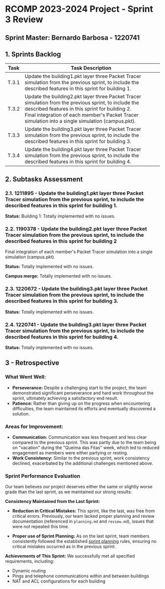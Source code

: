 # RCOMP 2023-2024 Project - Sprint 3 Review

## Sprint Master: Bernardo Barbosa - 1220741

## 1. Sprints Backlog

| Task  | Task Description                                                                                                                                                                                                                                                |
|-------|-----------------------------------------------------------------------------------------------------------------------------------------------------------------------------------------------------------------------------------------------------------------|
| T.3.1 | Update the building1.pkt layer three Packet Tracer simulation from the previous sprint, to include the described features in this sprint for building 1.                                                                                                        |
| T.3.2 | Update the building2.pkt layer three Packet Tracer simulation from the previous sprint, to include the described features in this sprint for building 2.<br/>Final integration of each member's Packet Tracer simulation into a single simulation (campus.pkt). |
| T.3.3 | Update the building3.pkt layer three Packet Tracer simulation from the previous sprint, to include the described features in this sprint for building 3.                                                                                                        |
| T.3.4 | Update the building4.pkt layer three Packet Tracer simulation from the previous sprint, to include the described features in this sprint for building 4.                                                                                                        |


## 2. Subtasks Assessment

### 2.1. 1211895 - Update the building1.pkt layer three Packet Tracer simulation from the previous sprint, to include the described features in this sprint for building 1.


**Status:** Building 1: Totally implemented with no issues.

### 2.2. 1190378 - Update the building2.pkt layer three Packet Tracer simulation from the previous sprint, to include the described features in this sprint for building 2
Final integration of each member's Packet Tracer simulation into a single simulation (campus.pkt).

**Status:** Totally implemented with no issues.

**Campus merge:** Totally implemented with no issues.

### 2.3. 1220672 - Update the building3.pkt layer three Packet Tracer simulation from the previous sprint, to include the described features in this sprint for building 3.

**Status:** Totally implemented with no issues.

### 2.4. 1220741 - Update the building3.pkt layer three Packet Tracer simulation from the previous sprint, to include the described features in this sprint for building 4.

**Status:** Totally implemented with no issues.

## 3 - Retrospective

### What Went Well:

- **Perseverance:** Despite a challenging start to the project, the team demonstrated significant perseverance and hard work throughout the sprint, ultimately achieving a satisfactory end result.
- **Patience:** Rather than giving up on the progress when encountering difficulties, the team maintained its efforts and eventually discovered a solution.

### Areas for Improvement:

- **Communication:** Communication was less frequent and less clear compared to the previous sprint. This was partly due to the team being on "vacation" during the "Queima das Fitas" week, which led to reduced engagement as members were either partying or resting.
- **Work Consistency:** Similar to the previous sprint, work consistency declined, exacerbated by the additional challenges mentioned above.

### Sprint Performance Evaluation

Our team believes our project deserves either the same or slightly worse grade than the last sprint, as we maintained our strong results:

**Consistency Maintained from the Last Sprint:**

- **Reduction in Critical Mistakes:** This sprint, like the last, was free from critical errors. Previously, our team lacked proper planning and review documentation (referenced in `planning.md` and `review.md`), issues that were not repeated this time.

- **Proper use of Sprint Planning:** As on the last sprint, team members consistently followed the established [sprint planning](planning.md) rules, ensuring no critical mistakes occurred as in the previous sprint.

**Achievements of This Sprint:**
We successfully met all specified requirements, including:
- Dynamic routing
- Pings and telephone communications within and between buildings
- NAT and ACL configurations for each building
